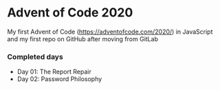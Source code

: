 # Advent of Code 2020

My first Advent of Code (https://adventofcode.com/2020/) in JavaScript and my first repo on GitHub after moving from GitLab

### Completed days

- Day 01: The Report Repair
- Day 02: Password Philosophy
